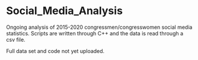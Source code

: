 # Social_Media_Analysis
Ongoing analysis of 2015-2020 congressmen/congresswomen social media statistics. Scripts are written through C++ and the data is read through a csv file.

Full data set and code not yet uploaded.
